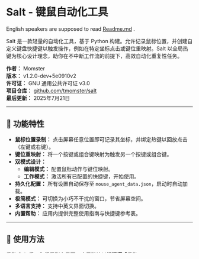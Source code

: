# Salt - 键鼠自动化工具

English speakers are supposed to read [Readme.md](Readme.md) .

Salt 是一款轻量的自动化工具，基于 Python 构建。允许记录鼠标位置，并创建自定义键盘快捷键以触发操作，例如在特定坐标点击或键位重映射。Salt 以全局热键为核心设计理念，助你在不中断工作流的前提下，高效自动化重复性任务。

**作者：** Momster  
**版本：** v1.2.0-dev+5e0910v2  
**许可证：** GNU 通用公共许可证 v3.0  
**项目仓库：** [github.com/tmomster/salt](https://github.com/tmomster/salt)  
**最后更新：** 2025年7月21日

---

## 🚀 功能特性

* **鼠标位置录制：** 点击屏幕任意位置即可记录其坐标，并绑定热键以回放点击（左键或右键）。
* **键位重映射：** 将一个按键或组合键映射为触发另一个按键或组合键。
* **双模式设计：**
  * **编辑模式：** 配置鼠标动作与键位映射。
  * **工作模式：** 激活所有已配置的快捷键，开始使用。
* **持久化配置：** 所有设置自动保存至 `mouse_agent_data.json`，启动时自动加载。
* **极简模式：** 可切换为小巧不干扰的窗口，节省屏幕空间。
* **多语言支持：** 支持中英文界面切换。
* **内置帮助：** 应用内提供完整使用指南与快捷键参考表。

---

## 🎯 使用方法

启动 Salt 后，你将看到主界面。应用默认以**编辑模式**启动。

### 录制鼠标点击

1. 切换至“鼠标动作”标签页。
2. 在“录制点击”区域，输入目标**热键**（例如 `q`）。
3. （可选）设置点击执行前的**延迟**（单位：秒）。
4. 点击“开始录制”按钮。
5. 移动光标并在屏幕任意位置点击，系统将记录坐标与按钮类型（左/右键）。
6. 录制完成的动作将显示在“鼠标记录”列表中。

### 创建键位映射

1. 切换至“键位映射”标签页。
2. 在“键位映射”区域，输入**触发键**（例如 `c`）。
3. 输入希望被触发的**目标键**（例如 `delete`）。
4. 点击“添加映射”按钮。
5. 映射关系将显示在“键位映射列表”中。

### 激活快捷键

* 按下 **F6** 键可在编辑模式与**工作模式**间切换。工作模式下，所有配置的热键与映射生效。
* 再次按下 **F6** 可返回编辑模式，暂停所有快捷键。

### 全局热键

* **F6：** 切换编辑模式/工作模式
* **F4：** 退出 Salt 应用程序
* **F1：** 打开帮助窗口
* **—（最小化按钮）：** 切换极简模式

---

## 📥 安装步骤

1. **前置要求：** 请确保系统已安装 Python 3.7 或更高版本。

2. **克隆仓库：**
   
   ```bash
   git clone https://github.com/tmomster/salt.git
   cd salt
   ```

3. **安装依赖：**
   
   ```bash
   pip install -r requirements.txt
   ```
   
   *（注：若仓库未提供 `requirements.txt` 文件，请手动安装所需包：`pip install tkinter keyboard pynput`）*

4. **运行程序：**
   
   ```bash
   python main.py
   ```
   
   *（如主文件名非 `main.py`，请替换为实际文件名。）*

---

## 🛠️ 依赖要求

* Python 3.7+
* `tkinter`（通常随 Python 自带）
* `keyboard`
* `pynput`

使用 pip 安装依赖：

```bash
pip install keyboard pynput
```

---

## 📜 许可证

本项目采用 **GNU 通用公共许可证 v3.0** 发布。详情请参阅 [LICENSE](LICENSE) 文件。

---

## 📞 支持与反馈

如遇 Bug、有功能建议或疑问，请在 GitHub 仓库提交 Issue：  
[github.com/tmomster/salt/issues](https://github.com/tmomster/salt/issues)

---

## ⚠️ 免责声明

本工具“按原样”提供，不附带任何担保。请负责任且合乎道德地使用。作者不对因软件误用或意外后果承担任何责任。

---

© 2024-2025 Momster. 保留所有权利。
